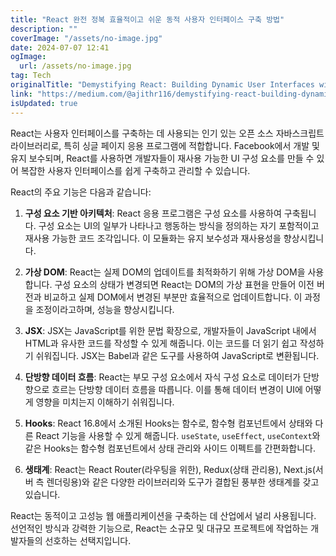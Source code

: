 ```yaml
---
title: "React 완전 정복 효율적이고 쉬운 동적 사용자 인터페이스 구축 방법"
description: ""
coverImage: "/assets/no-image.jpg"
date: 2024-07-07 12:41
ogImage:
  url: /assets/no-image.jpg
tag: Tech
originalTitle: "Demystifying React: Building Dynamic User Interfaces with Efficiency and Ease"
link: "https://medium.com/@ajithr116/demystifying-react-building-dynamic-user-interfaces-with-efficiency-and-ease-46f5a94d5642"
isUpdated: true
---
```


React는 사용자 인터페이스를 구축하는 데 사용되는 인기 있는 오픈 소스 자바스크립트 라이브러리로, 특히 싱글 페이지 응용 프로그램에 적합합니다. Facebook에서 개발 및 유지 보수되며, React를 사용하면 개발자들이 재사용 가능한 UI 구성 요소를 만들 수 있어 복잡한 사용자 인터페이스를 쉽게 구축하고 관리할 수 있습니다.

React의 주요 기능은 다음과 같습니다:

1. **구성 요소 기반 아키텍처**: React 응용 프로그램은 구성 요소를 사용하여 구축됩니다. 구성 요소는 UI의 일부가 나타나고 행동하는 방식을 정의하는 자기 포함적이고 재사용 가능한 코드 조각입니다. 이 모듈화는 유지 보수성과 재사용성을 향상시킵니다.

2. **가상 DOM**: React는 실제 DOM의 업데이트를 최적화하기 위해 가상 DOM을 사용합니다. 구성 요소의 상태가 변경되면 React는 DOM의 가상 표현을 만들어 이전 버전과 비교하고 실제 DOM에서 변경된 부분만 효율적으로 업데이트합니다. 이 과정을 조정이라고하며, 성능을 향상시킵니다.

<!-- seedividend - 사각형 -->

<ins class="adsbygoogle"
     style="display:block"
     data-ad-client="ca-pub-4877378276818686"
     data-ad-slot="1898504329"
     data-ad-format="auto"
     data-full-width-responsive="true"></ins>

<script>
     (adsbygoogle = window.adsbygoogle || []).push({});
</script>

3. **JSX**: JSX는 JavaScript를 위한 문법 확장으로, 개발자들이 JavaScript 내에서 HTML과 유사한 코드를 작성할 수 있게 해줍니다. 이는 코드를 더 읽기 쉽고 작성하기 쉬워집니다. JSX는 Babel과 같은 도구를 사용하여 JavaScript로 변환됩니다.

4. **단방향 데이터 흐름**: React는 부모 구성 요소에서 자식 구성 요소로 데이터가 단방향으로 흐르는 단방향 데이터 흐름을 따릅니다. 이를 통해 데이터 변경이 UI에 어떻게 영향을 미치는지 이해하기 쉬워집니다.

5. **Hooks**: React 16.8에서 소개된 Hooks는 함수로, 함수형 컴포넌트에서 상태와 다른 React 기능을 사용할 수 있게 해줍니다. `useState`, `useEffect`, `useContext`와 같은 Hooks는 함수형 컴포넌트에서 상태 관리와 사이드 이펙트를 간편화합니다.

6. **생태계**: React는 React Router(라우팅을 위한), Redux(상태 관리용), Next.js(서버 측 렌더링용)와 같은 다양한 라이브러리와 도구가 결합된 풍부한 생태계를 갖고 있습니다.

<!-- seedividend - 사각형 -->

<ins class="adsbygoogle"
     style="display:block"
     data-ad-client="ca-pub-4877378276818686"
     data-ad-slot="1898504329"
     data-ad-format="auto"
     data-full-width-responsive="true"></ins>

<script>
     (adsbygoogle = window.adsbygoogle || []).push({});
</script>

React는 동적이고 고성능 웹 애플리케이션을 구축하는 데 산업에서 널리 사용됩니다. 선언적인 방식과 강력한 기능으로, React는 소규모 및 대규모 프로젝트에 작업하는 개발자들의 선호하는 선택지입니다.

